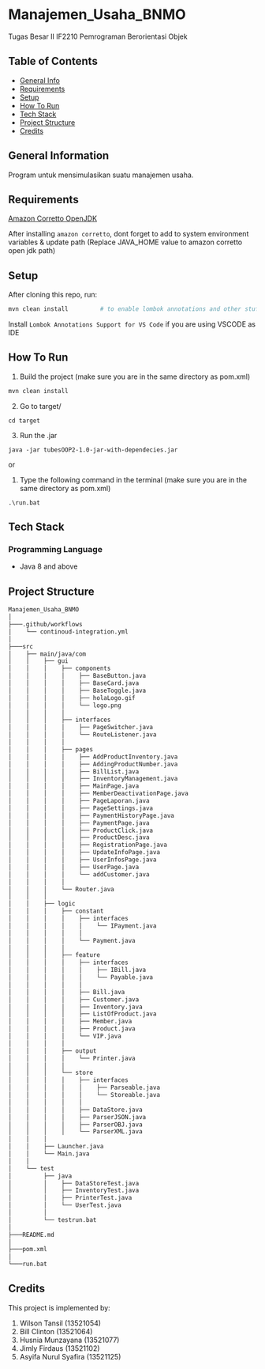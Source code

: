 # Manajemen_Usaha_BNMO
Tugas Besar II IF2210 Pemrograman Berorientasi Objek
<br />

## Table of Contents
* [General Info](#general-information)
* [Requirements](#requirements)
* [Setup](#setup)
* [How To Run](#how-to-run)
* [Tech Stack](#tech-stack)
* [Project Structure](#project-structure)
* [Credits](#credits)

## General Information
Program untuk mensimulasikan suatu manajemen usaha.

## Requirements
[Amazon Corretto OpenJDK](https://docs.aws.amazon.com/corretto/latest/corretto-17-ug/downloads-list.html)

After installing `amazon corretto`, dont forget to add to system environment variables & update path (Replace JAVA_HOME value to amazon corretto open jdk path)

## Setup
After cloning this repo, run:
```bash
mvn clean install         # to enable lombok annotations and other stuff inside pom.xml
```

Install `Lombok Annotations Support for VS Code` if you are using VSCODE as IDE

## How To Run
1. Build the project (make sure you are in the same directory as pom.xml)
```bash
mvn clean install
```
2. Go to target/
```
cd target
```
3. Run the .jar
```
java -jar tubesOOP2-1.0-jar-with-dependecies.jar
```
or 
1. Type the following command in the terminal (make sure you are in the same directory as pom.xml)
```
.\run.bat
```

## Tech Stack
### Programming Language
* Java 8 and above

## Project Structure
```bash
Manajemen_Usaha_BNMO
│
├───.github/workflows
│    └── continoud-integration.yml
│
├───src
│    ├── main/java/com
│    │    ├── gui
│    │    │    ├── components
│    │    │    │    ├── BaseButton.java
│    │    │    │    ├── BaseCard.java
│    │    │    │    ├── BaseToggle.java
│    │    │    │    ├── holaLogo.gif
│    │    │    │    └── logo.png
│    │    │    │
│    │    │    ├── interfaces
│    │    │    │    ├── PageSwitcher.java
│    │    │    │    └── RouteListener.java
│    │    │    │
│    │    │    ├── pages
│    │    │    │    ├── AddProductInventory.java
│    │    │    │    ├── AddingProductNumber.java
│    │    │    │    ├── BillList.java
│    │    │    │    ├── InventoryManagement.java
│    │    │    │    ├── MainPage.java
│    │    │    │    ├── MemberDeactivationPage.java
│    │    │    │    ├── PageLaporan.java
│    │    │    │    ├── PageSettings.java
│    │    │    │    ├── PaymentHistoryPage.java
│    │    │    │    ├── PaymentPage.java
│    │    │    │    ├── ProductClick.java
│    │    │    │    ├── ProductDesc.java
│    │    │    │    ├── RegistrationPage.java
│    │    │    │    ├── UpdateInfoPage.java
│    │    │    │    ├── UserInfosPage.java
│    │    │    │    ├── UserPage.java
│    │    │    │    └── addCustomer.java
│    │    │    │
│    │    │    └── Router.java
│    │    │
│    │    ├── logic
│    │    │    ├── constant
│    │    │    │    ├── interfaces
│    │    │    │    │    └── IPayment.java
│    │    │    │    │
│    │    │    │    └── Payment.java
│    │    │    │
│    │    │    ├── feature
│    │    │    │    ├── interfaces
│    │    │    │    │    ├── IBill.java
│    │    │    │    │    └── Payable.java
│    │    │    │    │
│    │    │    │    ├── Bill.java
│    │    │    │    ├── Customer.java
│    │    │    │    ├── Inventory.java
│    │    │    │    ├── ListOfProduct.java
│    │    │    │    ├── Member.java
│    │    │    │    ├── Product.java
│    │    │    │    └── VIP.java
│    │    │    │
│    │    │    ├── output
│    │    │    │    └── Printer.java
│    │    │    │
│    │    │    └── store
│    │    │    │    ├── interfaces
│    │    │    │    │    ├── Parseable.java
│    │    │    │    │    └── Storeable.java
│    │    │    │    │
│    │    │    │    ├── DataStore.java
│    │    │    │    ├── ParserJSON.java
│    │    │    │    ├── ParserOBJ.java
│    │    │    │    └── ParserXML.java
│    │    │
│    │    ├── Launcher.java
│    │    └── Main.java
│    │
│    └── test
│         ├── java
│         │    ├── DataStoreTest.java
│         │    ├── InventoryTest.java
│         │    ├── PrinterTest.java
│         │    └── UserTest.java
│         │
│         └── testrun.bat
│
├───README.md
│
├───pom.xml
│
└───run.bat
```

## Credits
This project is implemented by:
1. Wilson Tansil (13521054)
2. Bill Clinton (13521064)
3. Husnia Munzayana (13521077)
4. Jimly Firdaus (13521102)
5. Asyifa Nurul Syafira (13521125)